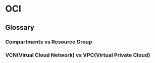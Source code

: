 # OCI
## Glossary
### Compartments vs Resource Group
### VCN(Virual Cloud Network) vs VPC(Virtual Private Cloud)
